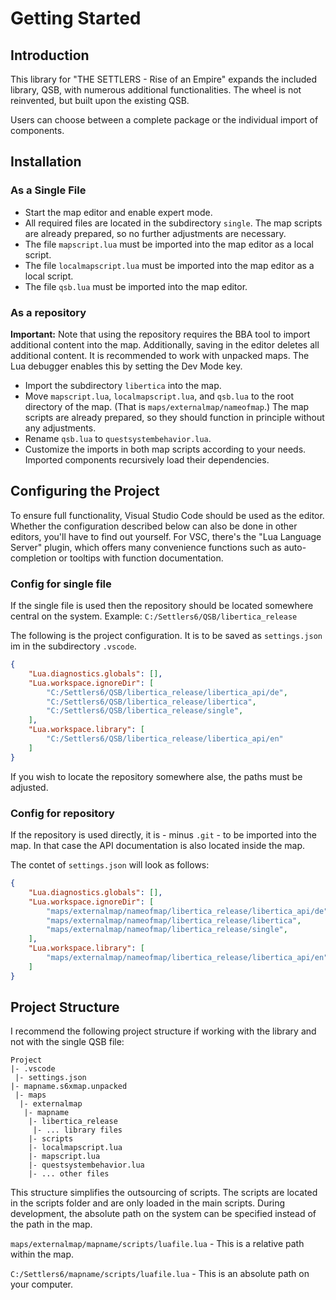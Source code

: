 # Getting Started

## Introduction

This library for "THE SETTLERS - Rise of an Empire" expands the included library, QSB, with numerous additional functionalities. The wheel is not reinvented, but built upon the existing QSB.

Users can choose between a complete package or the individual import of components.

## Installation

### As a Single File

* Start the map editor and enable expert mode.
* All required files are located in the subdirectory `single`. The map scripts are already prepared, so no further adjustments are necessary.
* The file `mapscript.lua` must be imported into the map editor as a local script.
* The file `localmapscript.lua` must be imported into the map editor as a local script.
* The file `qsb.lua` must be imported into the map editor.

### As a repository

**Important:** Note that using the repository requires the BBA tool to import additional content into the map. Additionally, saving in the editor deletes all additional content. It is recommended to work with unpacked maps. The Lua debugger enables this by setting the Dev Mode key.

* Import the subdirectory `libertica` into the map.
* Move `mapscript.lua`, `localmapscript.lua`, and `qsb.lua` to the root directory of the map. (That is `maps/externalmap/nameofmap`.) The map scripts are already prepared, so they should function in principle without any adjustments.
* Rename `qsb.lua` to `questsystembehavior.lua`.
* Customize the imports in both map scripts according to your needs. Imported components recursively load their dependencies.

## Configuring the Project

To ensure full functionality, Visual Studio Code should be used as the editor. Whether the configuration described below can also be done in other editors, you'll have to find out yourself. For VSC, there's the "Lua Language Server" plugin, which offers many convenience functions such as auto-completion or tooltips with function documentation.

### Config for single file

If the single file is used then the repository should be located somewhere central on the system. Example: `C:/Settlers6/QSB/libertica_release`

The following is the project configuration. It is to be saved as `settings.json` im in the subdirectory `.vscode`.
```json
{
    "Lua.diagnostics.globals": [],
    "Lua.workspace.ignoreDir": [
        "C:/Settlers6/QSB/libertica_release/libertica_api/de",
        "C:/Settlers6/QSB/libertica_release/libertica",
        "C:/Settlers6/QSB/libertica_release/single",
    ],
    "Lua.workspace.library": [
        "C:/Settlers6/QSB/libertica_release/libertica_api/en"
    ]
}
```
If you wish to locate the repository somewhere alse, the paths must be adjusted.

### Config for repository

If the repository is used directly, it is - minus `.git` - to be imported into the map. In that case the API documentation is also located inside the map.

The contet of `settings.json` will look as follows:
```json
{
    "Lua.diagnostics.globals": [],
    "Lua.workspace.ignoreDir": [
        "maps/externalmap/nameofmap/libertica_release/libertica_api/de",
        "maps/externalmap/nameofmap/libertica_release/libertica",
        "maps/externalmap/nameofmap/libertica_release/single",
    ],
    "Lua.workspace.library": [
        "maps/externalmap/nameofmap/libertica_release/libertica_api/en"
    ]
}
```

## Project Structure

I recommend the following project structure if working with the library and not with the single QSB file:

```
Project
|- .vscode
 |- settings.json
|- mapname.s6xmap.unpacked
 |- maps
  |- externalmap
   |- mapname
    |- libertica_release
     |- ... library files
    |- scripts
    |- localmapscript.lua
    |- mapscript.lua
    |- questsystembehavior.lua
    |- ... other files
```

This structure simplifies the outsourcing of scripts. The scripts are located in the scripts folder and are only loaded in the main scripts. During development, the absolute path on the system can be specified instead of the path in the map.

`maps/externalmap/mapname/scripts/luafile.lua` - This is a relative path within the map.

`C:/Settlers6/mapname/scripts/luafile.lua` - This is an absolute path on your computer.